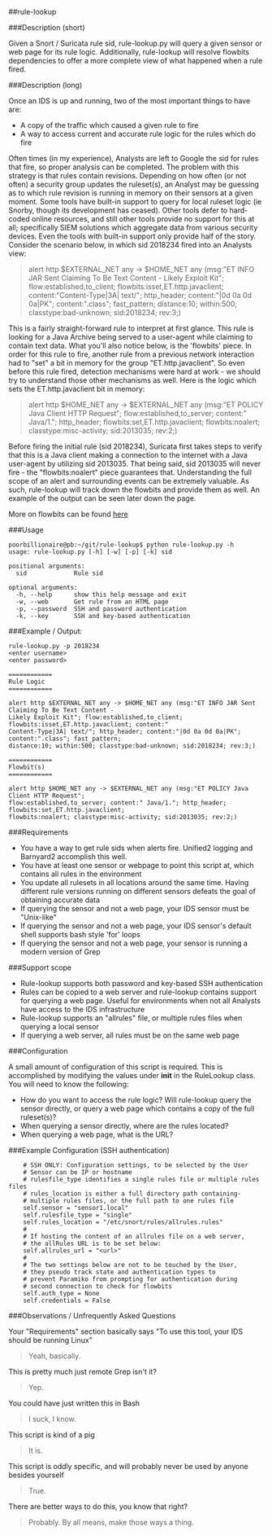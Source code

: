 ##rule-lookup

###Description (short)

Given a Snort / Suricata rule sid, rule-lookup.py will query a given sensor or web page for its rule logic. Additionally, rule-lookup will resolve flowbits dependencies to offer a more complete view of what happened when a rule fired.

###Description (long)

Once an IDS is up and running, two of the most important things to have are:

* A copy of the traffic which caused a given rule to fire
* A way to access current and accurate rule logic for the rules which do fire

Often times (in my experience), Analysts are left to Google the sid for rules that fire, so proper analysis can be completed. The problem with this strategy is that rules contain revisions. Depending on how often (or not often) a security group updates the ruleset(s), an Analyst may be guessing as to which rule revision is running in memory on their sensors at a given moment.
Some tools have built-in support to query for local ruleset logic (ie Snorby, though its development has ceased). Other tools defer to hard-coded online resources, and still other tools provide no support for this at all; specifically SIEM solutions which aggregate data from various security devices. Even the tools with built-in support only provide half of the story. Consider the scenario below, in which sid 2018234 fired into an Analysts view:

>alert http $EXTERNAL_NET any -> $HOME_NET any (msg:"ET INFO JAR Sent Claiming To Be Text Content - Likely Exploit Kit"; flow:established,to_client; flowbits:isset,ET.http.javaclient; content:"Content-Type|3A| text/"; http_header; content:"|0d 0a 0d 0a|PK"; content:".class"; fast_pattern; distance:10; within:500; classtype:bad-unknown; sid:2018234; rev:3;)

This is a fairly straight-forward rule to interpret at first glance. This rule is looking for a Java Archive being served to a user-agent while claiming to contain text data. What you'll also notice below, is the 'flowbits' piece. In order for this rule to fire, another rule from a previous network interaction had to "set" a bit in memory for the group "ET.http.javaclient". So even before this rule fired, detection mechanisms were hard at work - we should try to understand those other mechanisms as well. Here is the logic which sets the ET.http.javaclient bit in memory:

>alert http $HOME_NET any -> $EXTERNAL_NET any (msg:"ET POLICY Java Client HTTP Request"; flow:established,to_server; content:" Java/1."; http_header; flowbits:set,ET.http.javaclient; flowbits:noalert; classtype:misc-activity; sid:2013035; rev:2;)

Before firing the initial rule (sid 2018234), Suricata first takes steps to verify that this is a Java client making a connection to the internet with a Java user-agent by utilizing sid 2013035. That being said, sid 2013035 will never fire - the "flowbits:noalert" piece guarantees that. Understanding the full scope of an alert and surrounding events can be extremely valuable. As such, rule-lookup will track down the flowbits and provide them as well. An example of the output can be seen later down the page. 

More on flowbits can be found [here](http://manual.snort.org/node470.html)


###Usage

```
poorbillionaire@pb:~/git/rule-lookup$ python rule-lookup.py -h
usage: rule-lookup.py [-h] [-w] [-p] [-k] sid

positional arguments:
  sid             Rule sid

optional arguments:
  -h, --help      show this help message and exit
  -w, --web       Get rule from an HTML page
  -p, --password  SSH and password authentication
  -k, --key       SSH and key-based authentication
```

###Example / Output:

```
rule-lookup.py -p 2018234
<enter username>
<enter password>

============
Rule Logic
============

alert http $EXTERNAL_NET any -> $HOME_NET any (msg:"ET INFO JAR Sent Claiming To Be Text Content - 
Likely Exploit Kit"; flow:established,to_client; flowbits:isset,ET.http.javaclient; content:"
Content-Type|3A| text/"; http_header; content:"|0d 0a 0d 0a|PK"; content:".class"; fast_pattern; 
distance:10; within:500; classtype:bad-unknown; sid:2018234; rev:3;)

============
Flowbit(s)
============

alert http $HOME_NET any -> $EXTERNAL_NET any (msg:"ET POLICY Java Client HTTP Request"; 
flow:established,to_server; content:" Java/1."; http_header; flowbits:set,ET.http.javaclient; 
flowbits:noalert; classtype:misc-activity; sid:2013035; rev:2;)
```

###Requirements

* You have a way to get rule sids when alerts fire. Unified2 logging and Barnyard2 accomplish this well.
* You have at least one sensor or webpage to point this script at, which contains all rules in the environment
* You update all rulesets in all locations around the same time. Having different rule versions running on different sensors defeats the goal of obtaining accurate data
* If querying the sensor and not a web page, your IDS sensor must be "Unix-like"
* If querying the sensor and not a web page, your IDS sensor's default shell supports bash style 'for' loops
* If querying the sensor and not a web page, your sensor is running a modern version of Grep

###Support scope

* Rule-lookup supports both password and key-based SSH authentication
* Rules can be copied to a web server and rule-lookup contains support for querying a web page. Useful for environments when not all Analysts have access to the IDS infrastructure
* Rule-lookup supports an "allrules" file, or multiple rules files when querying a local sensor
* If querying a web server, all rules must be on the same web page

###Configuration

A small amount of configuration of this script is required. This is accomplished by modifying the values under __init__ in the RuleLookup class. You will need to know the following:

* How do you want to access the rule logic? Will rule-lookup query the sensor directly, or query a web page which contains a copy of the full ruleset(s)?
* When querying a sensor directly, where are the rules located?
* When querying a web page, what is the URL?

###Example Configuration (SSH authentication)

        # SSH ONLY: Configuration settings, to be selected by the User
        # Sensor can be IP or hostname
        # rulesfile_type identifies a single rules file or multiple rules files
        # rules_location is either a full directory path containing-
        # multiple rules files, or the full path to one rules file
        self.sensor = "sensor1.local"
        self.rulesfile_type = "single"
        self.rules_location = "/etc/snort/rules/allrules.rules"
        #
        # If hosting the content of an allrules file on a web server,
        # the allRules URL is to be set below:
        self.allrules_url = "<url>"
        #
        # The two settings below are not to be touched by the User,
        # they pseudo track state and authentication types to
        # prevent Paramiko from prompting for authentication during 
        # second connection to check for flowbits 
        self.auth_type = None
        self.credentials = False

###Observations / Unfrequently Asked Questions

Your "Requirements" section basically says "To use this tool, your IDS should be running Linux"

> Yeah, basically.

This is pretty much just remote Grep isn't it?

> Yep.

You could have just written this in Bash

> I suck, I know.

This script is kind of a pig

> It is.

This script is oddly specific, and will probably never be used by anyone besides yourself

> True.

There are better ways to do this, you know that right?

> Probably. By all means, make those ways a thing.
